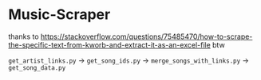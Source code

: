 # Music-Scraper
thanks to https://stackoverflow.com/questions/75485470/how-to-scrape-the-specific-text-from-kworb-and-extract-it-as-an-excel-file btw

`get_artist_links.py` -> `get_song_ids.py` -> `merge_songs_with_links.py` -> `get_song_data.py`